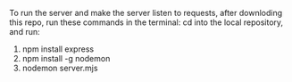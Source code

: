 To run the server and make the server listen to requests, after downloding this repo, run these commands in the terminal:
cd into the local repository, and run: 
1. npm install express
2. npm install -g nodemon
3. nodemon server.mjs

   

